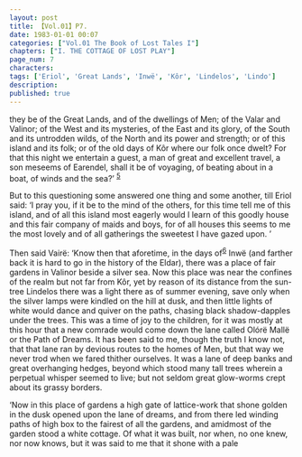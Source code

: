 ```yaml
---
layout: post
title: 【Vol.01】P7.
date: 1983-01-01 00:07
categories: ["Vol.01 The Book of Lost Tales I"]
chapters: ["I. THE COTTAGE OF LOST PLAY"]
page_num: 7
characters: 
tags: ['Eriol', 'Great Lands', 'Inwë', 'Kôr', 'Lindelos', 'Lindo']
description: 
published: true
---
```


<p style="text-indent: 0;">
they be of the Great Lands, and of the dwellings of Men; of the Valar and Valinor; of the West and its mysteries, of the East and its glory, of the South and its untrodden wilds, of the North and its power and strength; or of this island and its folk; or of the old days of Kôr where our folk once dwelt? For that this night we entertain a guest, a man of great and excellent travel, a son meseems of Earendel, shall it be of voyaging, of beating about in a boat, of winds and the sea?’ <SUP><a href="{{site.baseurl}}/vol01-p10">5</a></SUP>
</p>

But to this questioning some answered one thing and some another, till Eriol said: ‘I pray you, if it be to the mind of the others, for this time tell me of this island, and of all this island most eagerly would I learn of this goodly house and this fair company of maids and boys, for of all houses this seems to me the most lovely and of all gatherings the sweetest I have gazed upon. ’

Then said Vairë: ‘Know then that aforetime, in the days of<SUP>[6]({{site.baseurl}}/vol01-p11)</SUP> Inwë (and farther back it is hard to go in the history of the Eldar), there was a place of fair gardens in Valinor beside a silver sea. Now this place was near the confines of the realm but not far from Kôr, yet by reason of its distance from the sun-tree Lindelos there was a light there as of summer evening, save only when the silver lamps were kindled on the hill at dusk, and then little lights of white would dance and quiver on the paths, chasing black shadow-dapples under the trees. This was a time of joy to the children, for it was mostly at this hour that a new comrade would come down the lane called Olórë Mallë or the Path of Dreams. It has been said to me, though the truth I know not, that that lane ran by devious routes to the homes of Men, but that way we never trod when we fared thither ourselves. It was a lane of deep banks and great overhanging hedges, beyond which stood many tall trees wherein a perpetual whisper seemed to live; but not seldom great glow-worms crept about its grassy borders.

‘Now in this place of gardens a high gate of lattice-work that shone golden in the dusk opened upon the lane of dreams, and from there led winding paths of high box to the fairest of all the gardens, and amidmost of the garden stood a white cottage. Of what it was built, nor when, no one knew, nor now knows, but it was said to me that it shone with a pale

